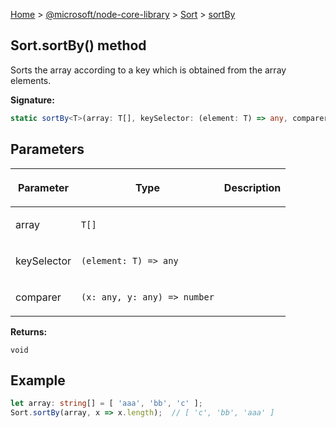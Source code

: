 [Home](./index) &gt; [@microsoft/node-core-library](./node-core-library.md) &gt; [Sort](./node-core-library.sort.md) &gt; [sortBy](./node-core-library.sort.sortby.md)

## Sort.sortBy() method

Sorts the array according to a key which is obtained from the array elements.

<b>Signature:</b>

```typescript
static sortBy<T>(array: T[], keySelector: (element: T) => any, comparer?: (x: any, y: any) => number): void;
```

## Parameters

|  <p>Parameter</p> | <p>Type</p> | <p>Description</p> |
|  --- | --- | --- |
|  <p>array</p> | <p>`T[]`</p> |  |
|  <p>keySelector</p> | <p>`(element: T) => any`</p> |  |
|  <p>comparer</p> | <p>`(x: any, y: any) => number`</p> |  |

<b>Returns:</b>

`void`

## Example


```ts
let array: string[] = [ 'aaa', 'bb', 'c' ];
Sort.sortBy(array, x => x.length);  // [ 'c', 'bb', 'aaa' ]

```

